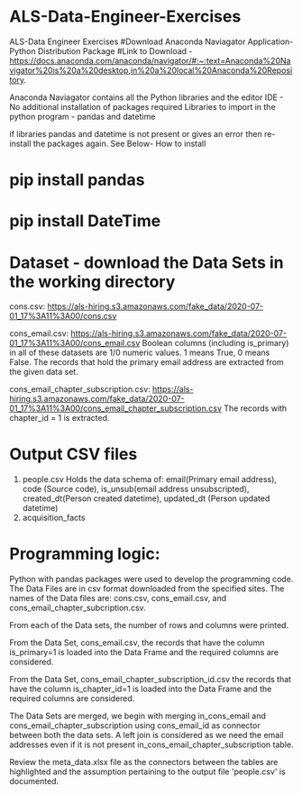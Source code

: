 # ALS-Data-Engineer-Exercises
ALS-Data Engineer Exercises
#Download Anaconda Naviagator Application- Python Distribution Package
#Link to Download - 
https://docs.anaconda.com/anaconda/navigator/#:~:text=Anaconda%20Navigator%20is%20a%20desktop,in%20a%20local%20Anaconda%20Repository.

Anaconda Naviagator contains all the Python libraries and the editor IDE - No additional installation of packages required
Libraries to import in the python program - pandas and datetime

if libraries pandas and datetime is not present or gives an error then re-install the packages again. See Below- How to install

# pip install pandas
# pip install DateTime

# Dataset - download the Data Sets in the working directory
cons.csv: https://als-hiring.s3.amazonaws.com/fake_data/2020-07-01_17%3A11%3A00/cons.csv

cons_email.csv:
    https://als-hiring.s3.amazonaws.com/fake_data/2020-07-01_17%3A11%3A00/cons_email.csv
    Boolean columns (including is_primary) in all of these datasets are 1/0 numeric values. 1 means True, 0 means False.
    The records that hold the primary email address are extracted from the given data set. 
   
cons_email_chapter_subscription.csv: 
    https://als-hiring.s3.amazonaws.com/fake_data/2020-07-01_17%3A11%3A00/cons_email_chapter_subscription.csv
    The records with chapter_id = 1 is extracted. 
     
# Output CSV files
1) people.csv
Holds the data schema of:
email(Primary email address), code (Source code), is_unsub(email address unsubscripted),
created_dt(Person created datetime), updated_dt (Person updated datetime)
2) acquisition_facts

# Programming logic: 

Python with pandas packages were used to develop the programming code. 
The Data Files are in csv format downloaded from the specified sites.
The names of the Data files are: cons.csv, cons_email.csv, and cons_email_chapter_subcription.csv.

From each of the Data sets, the number of rows and columns were printed. 

From the Data Set, cons_email.csv, the records that have the column is_primary=1 is loaded into the Data Frame 
and the required columns are considered.

From the Data Set, cons_email_chapter_subscription_id.csv the records that have the column is_chapter_id=1 is 
loaded into the Data Frame and the required columns are considered.

The Data Sets are merged, we begin with merging in_cons_email and cons_email_chapter_subscription using cons_email_id
as connector between both the data sets. A left join is considered as we need the email addresses even if it is 
not present in_cons_email_chapter_subscription table. 

Review the meta_data.xlsx file as the connectors between the tables are highlighted and the assumption pertaining to the 
output file 'people.csv' is documented. 









